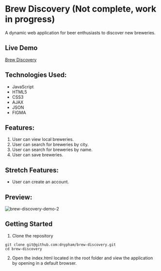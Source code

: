 # Brew Discovery (Not complete, work in progress)

A dynamic web application for beer enthusiasts to discover new breweries.

## Live Demo

[Brew Discovery](https://dnypham.github.io/brew-discovery/)

## Technologies Used:
  - JavaScript
  - HTML5
  - CSS3
  - AJAX
  - JSON
  - FIGMA

## Features:
  1. User can view local breweries.
  2. User can search for breweries by city.
  3. User can search for breweries by name.
  4. User can save breweries.

## Stretch Features:
  - User can create an account.

## Preview:
![brew-discovery-demo-2](https://user-images.githubusercontent.com/85265067/154155503-26681b2e-15cd-482a-b3d5-eb6bd72263a9.gif)


## Getting Started
  1. Clone the repository
  
    
    git clone git@github.com:dnypham/brew-discovery.git
    cd brew-discovery
    
   2. Open the index.html located in the root folder and view the application by opening in a default browser.
